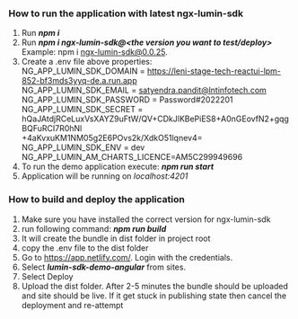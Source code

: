 ### How to run the application with latest ngx-lumin-sdk

 1. Run ***npm i***
 2. Run ***npm i ngx-lumin-sdk@<the version you want to test/deploy>***
	 Example: npm i ngx-lumin-sdk@0.0.25.
 3. Create a .env file above properties: <br/>
   	NG_APP_LUMIN_SDK_DOMAIN = https://leni-stage-tech-reactui-lpm-852-bf3mds3yyq-de.a.run.app <br/>
	NG_APP_LUMIN_SDK_EMAIL = satyendra.pandit@lntinfotech.com<br/>
	NG_APP_LUMIN_SDK_PASSWORD = Password#2022201<br/>
	NG_APP_LUMIN_SDK_SECRET = hQaJAtdjRCeLuxVsXAYZ9uFtW/QV+CDkJlKBePiES8+A0nGEovfN2+gqgBQFuRCI7R0hNl<br/>+4aKvxuKM1NM05g2E6POvs2k/XdkO51lqnev4=<br/>
	NG_APP_LUMIN_SDK_ENV = dev<br/>
	NG_APP_LUMIN_AM_CHARTS_LICENCE=AM5C299949696<br/>
 4. To run the demo application execute: ***npm run start***
 5. Application will be running on *localhost:4201*

### How to build and deploy the application
1. Make sure you have installed the correct version for ngx-lumin-sdk
2. run following command: ***npm run build***
3. It will create the bundle in dist folder in project root
4. copy the .env file to the dist folder
5. Go to https://app.netlify.com/. Login with the credentials.
6. Select ***lumin-sdk-demo-angular*** from sites.
7. Select Deploy
8. Upload the dist folder. After 2-5 minutes the bundle should be uploaded and site should be live. If it get stuck in publishing state then cancel the deployment and re-attempt
